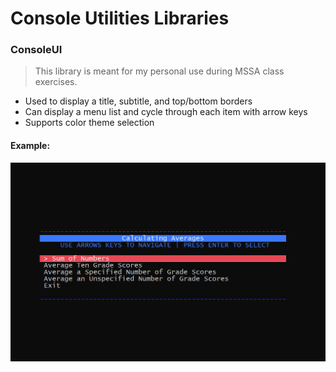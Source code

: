 # Console Utilities Libraries
### ConsoleUI
> This library is meant for my personal use during MSSA class exercises.

* Used to display a title, subtitle, and top/bottom borders
* Can display a menu list and cycle through each item with arrow keys
* Supports color theme selection

#### Example:
![ConsoleUI Example](https://github.com/atomicxistence/MSSA_Exercise_2A/blob/master/ApplicationDemo.gif)
